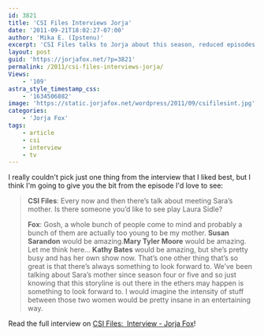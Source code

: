 ```yaml
---
id: 3821
title: 'CSI Files Interviews Jorja'
date: '2011-09-21T18:02:27-07:00'
author: 'Mika E. (Ipstenu)'
excerpt: 'CSI Files talks to Jorja about this season, reduced episodes, Grissom and Momma Sidle!'
layout: post
guid: 'https://jorjafox.net/?p=3821'
permalink: /2011/csi-files-interviews-jorja/
Views:
    - '109'
astra_style_timestamp_css:
    - '1634506882'
image: 'https://static.jorjafox.net/wordpress/2011/09/csifilesint.jpg'
categories:
    - 'Jorja Fox'
tags:
    - article
    - csi
    - interview
    - tv
---
```


I really couldn't pick just one thing from the interview that I liked best, but I think I'm going to give you the bit from the episode I'd love to see:
<blockquote><strong>CSI Files</strong>: Every now and then there’s talk about meeting Sara’s mother. Is there someone you’d like to see play Laura Sidle?

<strong>Fox</strong>: Gosh, a whole bunch of people come to mind and probably a bunch of them are actually too young to be my mother. <strong>Susan Sarandon</strong> would be amazing.<strong>Mary Tyler Moore</strong> would be amazing. Let me think here… <strong>Kathy Bates</strong> would be amazing, but she’s pretty busy and has her own show now. That’s one other thing that’s so great is that there’s always something to look forward to. We’ve been talking about Sara’s mother since season four or five and so just knowing that this storyline is out there in the ethers may happen is something to look forward to. I would imagine the intensity of stuff between those two women would be pretty insane in an entertaining way.</blockquote>
Read the full interview on <a href="http://www.csifiles.com/content/2011/09/interview-jorja-fox/">CSI Files:  Interview - Jorja Fox</a>!